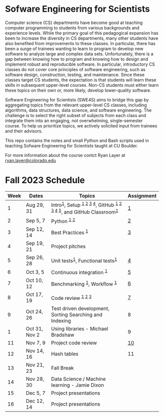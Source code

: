 # Sofware Engineering for Scientists
Computer science (CS) departments have become good at teaching computer programming to students from various backgrounds and experience levels. While the primary goal of this pedagogical expansion has been to increase the diversity in CS departments, many other students have also benefited from improvements to these classes. In particular, there has been a surge of trainees wanting to learn to program to develop new software to analyze large and complex data sets. Unfortunately, there is a gap between knowing how to program and knowing how to design and implement robust and reproducible software. In particular, introductory CS classes do not cover core principles of software engineering, such as software design, construction, testing, and maintenance. Since these classes target CS students, the expectation is that students will learn these skills in subsequent upper-level courses. Non-CS students must either learn these topics on their own or, more likely, develop lower-quality software.

Software Engineering for Scientists (SWE4S) aims to bridge this gap by aggregating topics from the relevant upper-level CS classes, including algorithms, data structures, data science, and software engineering. The challenge is to select the right subset of subjects from each class and integrate them into an engaging, not overwhelming, single-semester course. To help us prioritize topics, we actively solicited input from trainees and their advisors.

This repo contains the notes and small Python and Bash scripts used in teaching Sofware Engineering for Scientists taught at CU Boulder.

For more information about the course contct Ryan Layer at ryan.layer@colorado.edu

# Fall 2023 Schedule
| Week | Dates | Topics | Assignment |
|------|-------|--------|------------|
| 1	| Aug 29, 31	| Intro<sup>[1](https://github.com/swe4s/lectures/blob/master/doc/Welcome%20to%20SWE4S.pdf)</sup>, Setup <sup>[1](https://github.com/swe4s/lectures/blob/master/doc/Command%20Line.pdf) [2](https://github.com/swe4s/lectures/blob/master/doc/Shell%20Scripts.pdf) [3](https://github.com/swe4s/lectures/blob/master/doc/Development%20Environment.pdf) [4](https://github.com/swe4s/lectures/blob/master/doc/Conda.pdf)</sup>, GitHub <sup>[1](https://github.com/swe4s/lectures/blob/master/doc/Git%20Workflow.pdf) [2](https://github.com/swe4s/lectures/blob/master/doc/Branching.pdf) [3](https://github.com/swe4s/lectures/blob/master/doc/Pull%20Request.pdf) [4](https://github.com/swe4s/lectures/blob/master/doc/Version%20Control%2C%20Git%2C%20and%20GitHub.pdf) [5](https://github.com/swe4s/lectures/blob/master/doc/Using%20SSH%20Keys%20with%20GitHub.pdf)</sup>, and GitHub Classroom<sup>[1](https://github.com/swe4s/lectures/blob/master/doc/GitHub%20Classroom.pdf)</sup>| [1](https://github.com/swe4s/lectures/blob/master/assignments/Assignment%201_%20GitHub%20Classroom.pdf) |
| 2	| Sep 5, 7	| Python <sup>[1](https://github.com/swe4s/lectures/tree/master/src/python_refresher) [2](https://github.com/swe4s/lectures/blob/master/doc/Python%20Refresher.pdf)</sup> | [2](https://github.com/swe4s/lectures/blob/master/assignments/Assignment%202_%20Python%20Refresher.pdf) |
| 3	| Sep 12, 14	| Best Practices <sup>[1](https://github.com/swe4s/lectures/blob/master/doc/Best%20Practices.pdf)</sup> | [3](https://github.com/swe4s/lectures/blob/master/assignments/Assignment%203_%20Best%20Practices.pdf) |
| 4	| Sep 19, 21	| Project pitches | |
| 5	| Sep 26, 28	| Unit tests<sup>[1](https://github.com/swe4s/lectures/blob/master/doc/Unit%20Testing.pdf)</sup>, Functional tests<sup>[1](https://github.com/swe4s/lectures/blob/master/doc/Functional%20Testing.pdf)</sup>| [4](https://github.com/swe4s/lectures/blob/master/assignments/Assignment%204_%20Testing.pdf)	|
| 6	| Oct 3, 5	| Continuous integration <sup>[1](https://github.com/swe4s/lectures/blob/master/doc/Continuous%20Integration%20with%20GitHub%20Actions.pdf)</sup> | [5](https://github.com/swe4s/lectures/blob/master/assignments/Assignment%205_%20Continuous%20Integration.pdf) |
| 7	| Oct 10, 12	| Benchmarking <sup>[1](https://github.com/swe4s/lectures/blob/master/doc/Profiling%20and%20Benchmarking.pdf)</sup>, Workflow <sup>[1](https://github.com/swe4s/lectures/blob/master/doc/Piplines%20and%20workflows.pdf)</sup> | [6](https://github.com/swe4s/lectures/blob/master/assignments/Assignment%206_%20Workflows.pdf) |
| 8	| Oct 17, 19	| Code review <sup>[1](https://github.com/swe4s/lectures/blob/master/doc/Code%20Review.pdf) [2](https://github.com/swe4s/lectures/blob/master/doc/Code%20Review%20Check%20List.docx) [3](https://github.com/swe4s/lectures/blob/master/doc/Code%20review%20request.pdf)</sup> | [7](https://github.com/swe4s/lectures/blob/master/assignments/Assignment%207_%20Code%20Review.pub.pdf) |
| 9	| Oct 24, 26	| Test driven development, Sorting Searching and Indexing | 8 |
| 1	| Oct 31, Nov 2	| Using libraries - Michael Bradshaw | 9 |
| 11	| Nov 7, 9	|  Project code review | [10](https://github.com/swe4s/lectures/blob/master/assignments/Assignment%2010_%20Project%20Code%20Review%20copy.pub.pdf) |
| 12	| Nov 14, 16	| Hash tables | 11 |
| 13	| Nov 21, 23	| Fall Break | |			
| 14	| Nov 28, 30	| Data Science / Machine learning - Jamie Dixon | |
| 15	| Dec 5, 7	| Project presentations | |
| 16	| Dec 12, 14	| Project presentations | |
